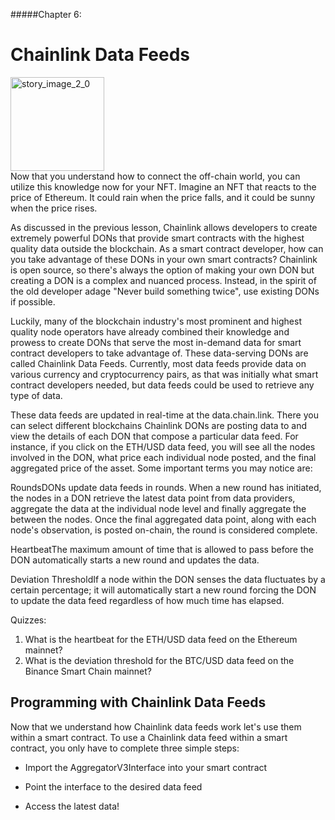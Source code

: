 #####Chapter 6:

# Chainlink Data Feeds

<ContentWrapp>
  <div class="imgContainer">
    <img alt="story_image_2_0" src="/images/chapter/man.svg" width="150px" height="150px">
  </div>

  <div class="itemsContainer">
    <div class="item-text">
     Now that you understand how to connect the off-chain world, you can utilize this knowledge now for your NFT. Imagine an NFT that reacts to the price of Ethereum. It could rain when the price falls, and it could be sunny when the price rises.
    </div>
  </div>
</ContentWrapp>

As discussed in the previous lesson, Chainlink allows developers to create extremely powerful DONs that provide smart contracts with the highest quality data outside the blockchain. As a smart contract developer, how can you take advantage of these DONs in your own smart contracts? Chainlink is open source, so there's always the option of making your own DON but creating a DON is a complex and nuanced process. Instead, in the spirit of the old developer adage "Never build something twice", use existing DONs if possible.

Luckily, many of the blockchain industry's most prominent and highest quality node operators have already combined their knowledge and prowess to create DONs that serve the most in-demand data for smart contract developers to take advantage of. These data-serving DONs are called <ColorWord>Chainlink Data Feeds</ColorWord>. Currently, most data feeds provide data on various currency and cryptocurrency pairs, as that was initially what smart contract developers needed, but data feeds could be used to retrieve any type of data.

These data feeds are updated in real-time at the data.chain.link. There you can select different blockchains Chainlink DONs are posting data to and view the details of each DON that compose a particular data feed. For instance, if you click on the ETH/USD data feed, you will see all the nodes involved in the DON, what price each individual node posted, and the final aggregated price of the asset. Some important terms you may notice are:

<p><ColorWord>Rounds</ColorWord>DONs update data feeds in rounds. When a new round has initiated, the nodes in a DON retrieve the latest data point from data providers, aggregate the data at the individual node level and finally aggregate the between the nodes. Once the final aggregated data point, along with each node's observation, is posted on-chain, the round is considered complete.</p>
<p><ColorWord>Heartbeat</ColorWord>The maximum amount of time that is allowed to pass before the DON automatically starts a new round and updates the data.</p>
<p><ColorWord>Deviation Threshold</ColorWord>If a node within the DON senses the data fluctuates by a certain percentage; it will automatically start a new round forcing the DON to update the data feed regardless of how much time has elapsed.</p>

<MissionContainer>
  <div className="title">Quizzes:</div>
  <ol className="mission-goals">
    <li>
      What is the heartbeat for the ETH/USD data feed on the Ethereum mainnet?
    </li>
    <li>
      What is the deviation threshold for the BTC/USD data feed on the Binance Smart Chain mainnet?
    </li>
  </ol>
</MissionContainer>

## Programming with Chainlink Data Feeds

Now that we understand how Chainlink data feeds work let's use them within a smart contract. To use a Chainlink data feed within a smart contract, you only have to complete three simple steps:

<div>
  <ul>
    <li>
      <p>Import the AggregatorV3Interface into your smart contract</p>
    </li>
    <li>
      <p>Point the interface to the desired data feed</p>
    </li>
    <li>
      <p>Access the latest data!</p>
    </li>
  </ul>
</div>
